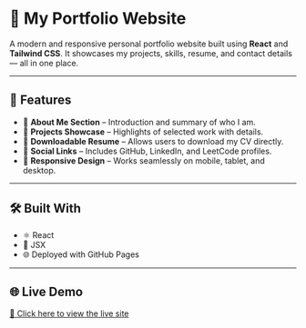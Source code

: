 # 📄 My Portfolio Website

A modern and responsive personal portfolio website built using **React** and **Tailwind CSS**. It showcases my projects, skills, resume, and contact details — all in one place.

---

## 🚀 Features

- 💼 **About Me Section** – Introduction and summary of who I am.
- 📁 **Projects Showcase** – Highlights of selected work with details.
- 📄 **Downloadable Resume** – Allows users to download my CV directly.
- 🔗 **Social Links** – Includes GitHub, LinkedIn, and LeetCode profiles.
- 📱 **Responsive Design** – Works seamlessly on mobile, tablet, and desktop.

---

## 🛠️ Built With

- ⚛️ React  
- 🧱 JSX  
- 🌐 Deployed with GitHub Pages
  
---

## 🌐 Live Demo

[🔗 Click here to view the live site](https://utkarsh081.github.io/My_Portfolio_/)


